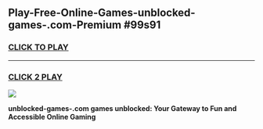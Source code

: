 
## Play-Free-Online-Games-unblocked-games-.com-Premium #99s91
<h3>
<a href="https://premium.freeplayer.one?title=unblocked-games-.com&ref=8M">CLICK TO PLAY</a></h3>
<hr>

<h3>
<a href="https://premium.freeplayer.one?title=unblocked-games-.com&ref=8M">CLICK 2 PLAY</a>
  
</h3>

<a href="https://premium.freeplayer.one?title=unblocked-games-.com&ref=8M"><img src="https://clearcache.store/games.png"></a>


**unblocked-games-.com games unblocked: Your Gateway to Fun and Accessible Online Gaming**
